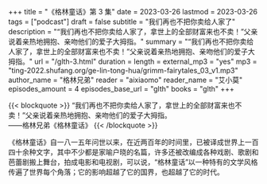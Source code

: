 +++
title = "《格林童话》第 3 集"
date = 2023-03-26
lastmod = 2023-03-26
tags = ["podcast"]
draft = false
subtitle = "我们再也不把你卖给人家了"
description = "“我们再也不把你卖给人家了，拿世上的全部财富来也不卖！”父亲说着亲热地拥抱、亲吻他们的爱子大拇指。"
summary = "“我们再也不把你卖给人家了，拿世上的全部财富来也不卖！”父亲说着亲热地拥抱、亲吻他们的爱子大拇指。"
url = "/glth-3.html"
duration = 
length = 
external_mp3 = "yes"
mp3 = "ting-2022.shufang.org/ge-lin-tong-hua/grimm-fairytales_03_v1.mp3"
author_name = "格林兄弟"
reader = "aixiaomo"
reader_name = "艾小莫"
episodes_amount = 4
episodes_base_url = "glth"
books = "glth"
+++

{{< blockquote >}}
“我们再也不把你卖给人家了，拿世上的全部财富来也不卖！”父亲说着亲热地拥抱、亲吻他们的爱子大拇指。  
——格林兄弟《格林童话》
{{< /blockquote >}}

《格林童话》自一八一五年问世以来，在近两百年的时间里，已被译成世界上一百四十余种文字，其中不少都是家喻户晓的名篇，许多还被改编成各种戏剧、歌剧和芭蕾剧搬上舞台，拍成电影和电视剧，可以说，“格林童话”以一种特有的文学风格传遍了世界每个角落；它的影响超越了它的国界，也超越了它的时代。
